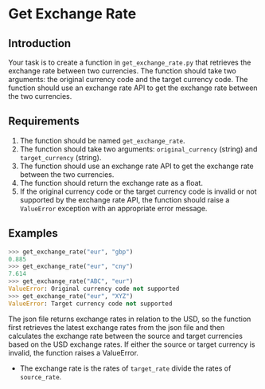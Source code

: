 # Get Exchange Rate

## Introduction

Your task is to create a function in `get_exchange_rate.py` that retrieves the exchange rate between two currencies. The function should take two arguments: the original currency code and the target currency code. The function should use an exchange rate API to get the exchange rate between the two currencies.

## Requirements

1. The function should be named `get_exchange_rate`.
2. The function should take two arguments: `original_currency` (string) and `target_currency` (string).
3. The function should use an exchange rate API to get the exchange rate between the two currencies.
4. The function should return the exchange rate as a float.
5. If the original currency code or the target currency code is invalid or not supported by the exchange rate API, the function should raise a `ValueError` exception with an appropriate error message.

## Examples

```python
>>> get_exchange_rate("eur", "gbp")
0.885
>>> get_exchange_rate("eur", "cny")
7.614
>>> get_exchange_rate("ABC", "eur")
ValueError: Original currency code not supported
>>> get_exchange_rate("eur", "XYZ")
ValueError: Target currency code not supported
```

The json file returns exchange rates in relation to the USD, so the function first retrieves the latest exchange rates from the json file and then calculates the exchange rate between the source and target currencies based on the USD exchange rates. If either the source or target currency is invalid, the function raises a ValueError.

- The exchange rate is the rates of `target_rate` divide the rates of `source_rate`.
